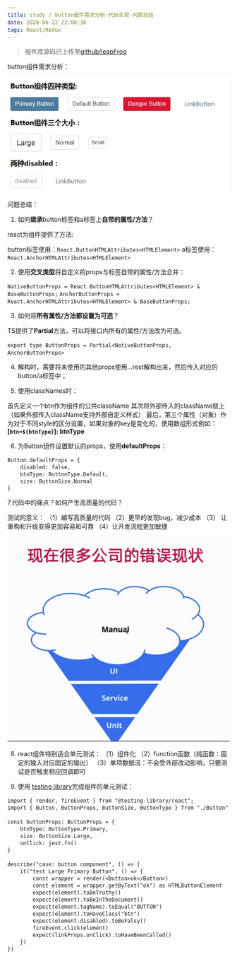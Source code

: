 ```yaml
---
title: study / button组件需求分析-代码实现-问题总结
date: 2020-06-22 22:00:38
tags: React/Redux
---
```


> 组件库源码已上传至[github/leapFrog](https://github.com/GaoGe21/leapFrog)


button组件需求分析：

![](200622-1/01.jpg)


问题总结：


1. 如何**继承**button标签和a标签上**自带的属性/方法**？

react为组件提供了方法:

button标签使用：`React.ButtonHTMLAttributes<HTMLElement>`
a标签使用：`React.AnchorHTMLAttributes<HTMLElement>`


2. 使用**交叉类型**将自定义的props与标签自带的属性/方法合并：

`NativeButtonProps = React.ButtonHTMLAttributes<HTMLElement> & BaseButtonProps;`
`AnchorButtonProps = React.AnchorHTMLAttributes<HTMLElement> & BaseButtonProps;`


3. 如何将**所有属性/方法都设置为可选**？

TS提供了**Partial**方法，可以将接口内所有的属性/方法改为可选。

`export type ButtonProps = Partial<NativeButtonProps, AnchorButtonProps>`


4. 解构时，需要将未使用的其他props使用...rest解构出来，然后传入对应的button/a标签中；


5. 使用classNames时：

首先定义一个btn作为组件的公共className
其次将外部传入的className赋上（如果外部传入className支持外部自定义样式）
最后，第三个属性（对象）作为对于不同style的区分设置，如果对象的key是变化的，使用数组形式例如：
**[`btn=${btnType}`]: btnType**


6. 为Button组件设置默认的props，使用**defaultProps**：


```
Button.defaultProps = {
    disabled: false,
    btnType: ButtonType.Default,
    size: ButtonSize.Normal
}
```


7.代码中的痛点？如何产生高质量的代码？

测试的意义：
（1）编写高质量的代码
（2）更早的发现bug，减少成本
（3） 让重构和升级变得更加容易和可靠
（4）让开发流程更加敏捷

![](200622-1/02.jpg)


8. react组件特别适合单元测试：
（1）组件化
（2）function函数（纯函数：固定的输入对应固定的输出）
（3）单项数据流：不会受外部改动影响，只要测试是否触发相应回调即可


9. 使用 [testing library](https://testing-library.com/)完成组件的单元测试：

```
import { render, fireEvent } from "@testing-library/react";
import { Button, ButtonProps, ButtonSize, ButtonType } from "./Button"

const buttonProps: ButtonProps = {
    btnType: ButtonType.Primary,
    size: ButtonSize.Large,
    onClick: jest.fn()
}

describe("case: button component", () => {
    it("test Large Primary Button", () => {
        const wrapper = render(<Button>ok</Button>)
        const element = wrapper.getByText("ok") as HTMLButtonElement
        expect(element).toBeTruthy()
        expect(element).toBeInTheDocument()
        expect(element.tagName).toEqual("BUTTON")
        expect(element).toHaveClass("btn")
        expect(element.disabled).toBeFalsy()
        fireEvent.click(element)
        expect(linkProps.onClick).toHaveBeenCalled()
    })
}) 
```

